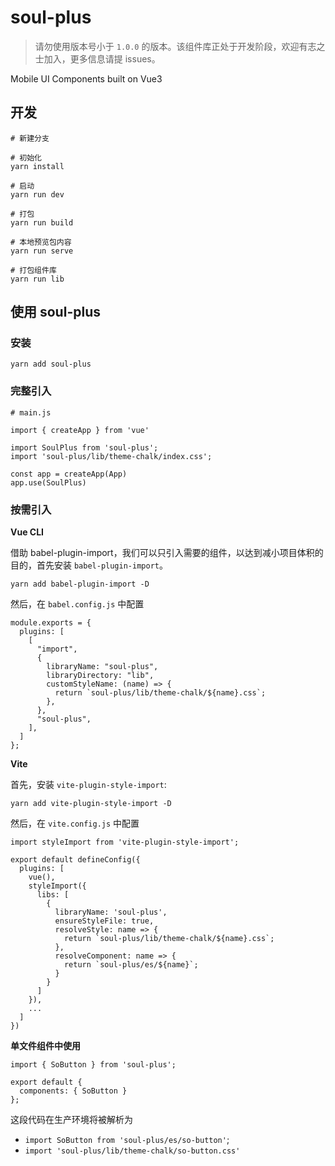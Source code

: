 # soul-plus

> 请勿使用版本号小于 `1.0.0` 的版本。该组件库正处于开发阶段，欢迎有志之士加入，更多信息请提 issues。

Mobile UI Components built on Vue3

## 开发

```
# 新建分支

# 初始化
yarn install

# 启动
yarn run dev

# 打包
yarn run build

# 本地预览包内容
yarn run serve

# 打包组件库
yarn run lib
```

## 使用 soul-plus

### 安装

```
yarn add soul-plus
```

### 完整引入

```
# main.js

import { createApp } from 'vue'

import SoulPlus from 'soul-plus';
import 'soul-plus/lib/theme-chalk/index.css';

const app = createApp(App)
app.use(SoulPlus)
```

### 按需引入

**Vue CLI**

借助 babel-plugin-import，我们可以只引入需要的组件，以达到减小项目体积的目的，首先安装 `babel-plugin-import`。

```
yarn add babel-plugin-import -D
```

然后，在 `babel.config.js` 中配置

```
module.exports = {
  plugins: [
    [
      "import",
      {
        libraryName: "soul-plus",
        libraryDirectory: "lib",
        customStyleName: (name) => {
          return `soul-plus/lib/theme-chalk/${name}.css`;
        },
      },
      "soul-plus",
    ],
  ]
};
```

**Vite**

首先，安装 `vite-plugin-style-import`:

```
yarn add vite-plugin-style-import -D
```

然后，在 `vite.config.js` 中配置

```
import styleImport from 'vite-plugin-style-import';

export default defineConfig({
  plugins: [
    vue(),
    styleImport({
      libs: [
        {
          libraryName: 'soul-plus',
          ensureStyleFile: true,
          resolveStyle: name => {
            return `soul-plus/lib/theme-chalk/${name}.css`;
          },
          resolveComponent: name => {
            return `soul-plus/es/${name}`;
          }
        }
      ]
    }),
    ...
  ]
})
```

**单文件组件中使用**

```
import { SoButton } from 'soul-plus';

export default {
  components: { SoButton }
};
```

这段代码在生产环境将被解析为

- `import SoButton from 'soul-plus/es/so-button'`;
- `import 'soul-plus/lib/theme-chalk/so-button.css'`
